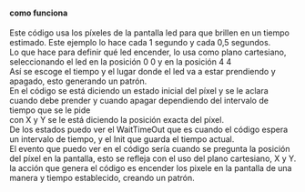 #### como funciona  
Este código usa los píxeles de la pantalla led para que brillen en un tiempo estimado. Este ejemplo lo hace cada 1 segundo y cada 0,5 segundos.  
Lo que hace para definir qué led encender, lo usa como plano cartesiano, seleccionando el led en la posición 0 0 y en la posición 4 4  
Así se escoge el tiempo y el lugar donde el led va a estar prendiendo y apagado, esto generando un patrón.  
En el código se está diciendo un estado inicial del píxel y se le aclara cuando debe prender y cuando apagar dependiendo del intervalo de tiempo que se le pide  
con X y Y se le está diciendo la posición exacta del píxel.   
De los estados puedo ver el WaitTimeOut que es cuando el código espera un intervalo de tiempo, y el Init que guarda el tiempo actual.  
El evento que puedo ver en el código sería cuando se pregunta la posición del píxel en la pantalla, esto se refleja con el uso del plano cartesiano, X y Y.  
la acción que genera el código es encender los pixele en la pantalla de una manera y tiempo establecido, creando un patrón.  

